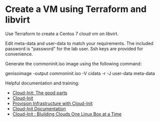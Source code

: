 
# Create a VM using Terraform and libvirt


Use Terraform to create a Centos 7 cloud vm on libvirt.

Edit meta-data and user-data to match your requirements. The included password is "password" for the lab user.
Ssh keys are provided for convenience.


Generate the commoninit.iso image using the following command:

genisoimage -output commoninit.iso -V cidata -r -J user-data meta-data

Helpful documentation and training:

* [Cloud-Init: The good parts](https://www.hashicorp.com/resources/cloudinit-the-good-parts)
* [Cloud-Init](https://cloud-init.io/)
* [Provision Infrastructure with Cloud-Init](https://learn.hashicorp.com/tutorials/terraform/cloud-init)
* [Cloud-Init Documentation](https://cloudinit.readthedocs.io/en/latest/)
* [Cloud-Init : Bluilding Clouds One Linux Box at a Time](https://cloudinit.readthedocs.io/en/latest/)
